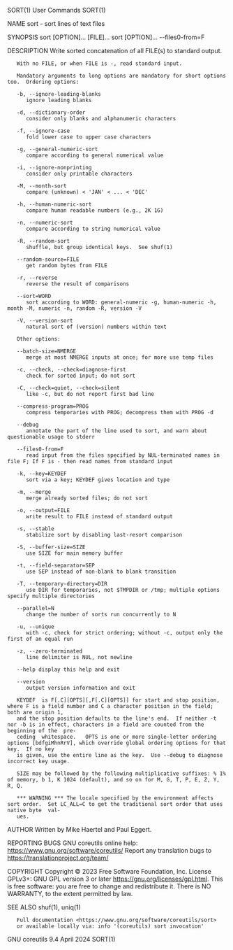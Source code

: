 SORT(1)									 User Commands								       SORT(1)

NAME
       sort - sort lines of text files

SYNOPSIS
       sort [OPTION]... [FILE]...
       sort [OPTION]... --files0-from=F

DESCRIPTION
       Write sorted concatenation of all FILE(s) to standard output.

       With no FILE, or when FILE is -, read standard input.

       Mandatory arguments to long options are mandatory for short options too.	 Ordering options:

       -b, --ignore-leading-blanks
	      ignore leading blanks

       -d, --dictionary-order
	      consider only blanks and alphanumeric characters

       -f, --ignore-case
	      fold lower case to upper case characters

       -g, --general-numeric-sort
	      compare according to general numerical value

       -i, --ignore-nonprinting
	      consider only printable characters

       -M, --month-sort
	      compare (unknown) < 'JAN' < ... < 'DEC'

       -h, --human-numeric-sort
	      compare human readable numbers (e.g., 2K 1G)

       -n, --numeric-sort
	      compare according to string numerical value

       -R, --random-sort
	      shuffle, but group identical keys.  See shuf(1)

       --random-source=FILE
	      get random bytes from FILE

       -r, --reverse
	      reverse the result of comparisons

       --sort=WORD
	      sort according to WORD: general-numeric -g, human-numeric -h, month -M, numeric -n, random -R, version -V

       -V, --version-sort
	      natural sort of (version) numbers within text

       Other options:

       --batch-size=NMERGE
	      merge at most NMERGE inputs at once; for more use temp files

       -c, --check, --check=diagnose-first
	      check for sorted input; do not sort

       -C, --check=quiet, --check=silent
	      like -c, but do not report first bad line

       --compress-program=PROG
	      compress temporaries with PROG; decompress them with PROG -d

       --debug
	      annotate the part of the line used to sort, and warn about questionable usage to stderr

       --files0-from=F
	      read input from the files specified by NUL-terminated names in file F; If F is - then read names from standard input

       -k, --key=KEYDEF
	      sort via a key; KEYDEF gives location and type

       -m, --merge
	      merge already sorted files; do not sort

       -o, --output=FILE
	      write result to FILE instead of standard output

       -s, --stable
	      stabilize sort by disabling last-resort comparison

       -S, --buffer-size=SIZE
	      use SIZE for main memory buffer

       -t, --field-separator=SEP
	      use SEP instead of non-blank to blank transition

       -T, --temporary-directory=DIR
	      use DIR for temporaries, not $TMPDIR or /tmp; multiple options specify multiple directories

       --parallel=N
	      change the number of sorts run concurrently to N

       -u, --unique
	      with -c, check for strict ordering; without -c, output only the first of an equal run

       -z, --zero-terminated
	      line delimiter is NUL, not newline

       --help display this help and exit

       --version
	      output version information and exit

       KEYDEF  is F[.C][OPTS][,F[.C][OPTS]] for start and stop position, where F is a field number and C a character position in the field; both are origin 1,
       and the stop position defaults to the line's end.  If neither -t nor -b is in effect, characters in a field are counted from the beginning of the  pre‐
       ceding  whitespace.   OPTS is one or more single-letter ordering options [bdfgiMhnRrV], which override global ordering options for that key.  If no key
       is given, use the entire line as the key.  Use --debug to diagnose incorrect key usage.

       SIZE may be followed by the following multiplicative suffixes: % 1% of memory, b 1, K 1024 (default), and so on for M, G, T, P, E, Z, Y, R, Q.

       *** WARNING *** The locale specified by the environment affects sort order.  Set LC_ALL=C to get the traditional sort order that uses native byte  val‐
       ues.

AUTHOR
       Written by Mike Haertel and Paul Eggert.

REPORTING BUGS
       GNU coreutils online help: <https://www.gnu.org/software/coreutils/>
       Report any translation bugs to <https://translationproject.org/team/>

COPYRIGHT
       Copyright © 2023 Free Software Foundation, Inc.	License GPLv3+: GNU GPL version 3 or later <https://gnu.org/licenses/gpl.html>.
       This is free software: you are free to change and redistribute it.  There is NO WARRANTY, to the extent permitted by law.

SEE ALSO
       shuf(1), uniq(1)

       Full documentation <https://www.gnu.org/software/coreutils/sort>
       or available locally via: info '(coreutils) sort invocation'

GNU coreutils 9.4							  April 2024								       SORT(1)
